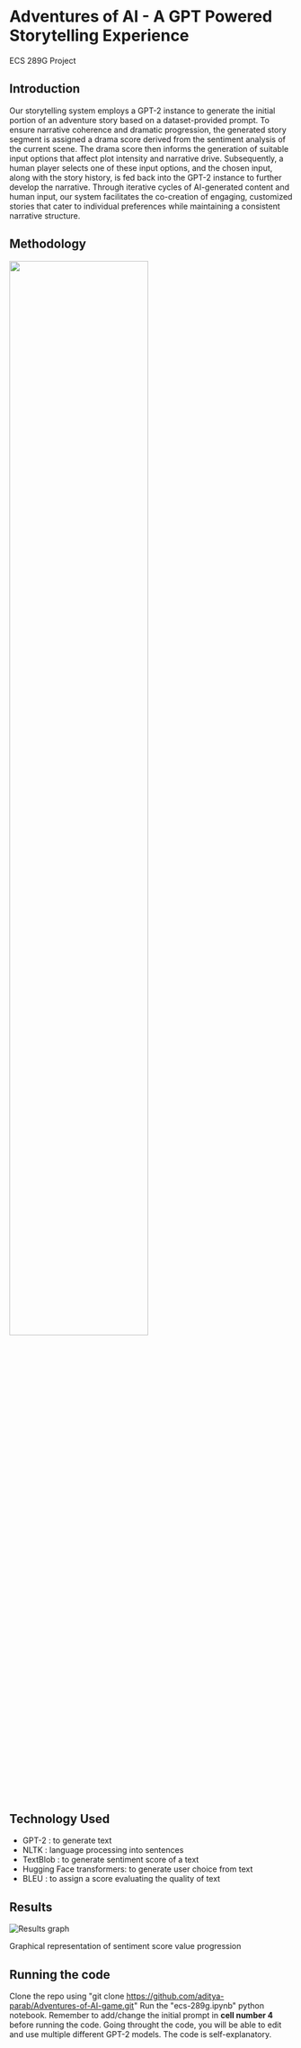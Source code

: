 # Adventures of AI - A GPT Powered Storytelling Experience
ECS 289G Project

## Introduction
Our storytelling system employs a GPT-2 instance to generate the initial portion of an adventure story based on a dataset-provided prompt. To ensure narrative coherence and dramatic progression, the generated story segment is assigned a drama score derived from the sentiment analysis of the current scene. The drama score then informs the generation of suitable input options that affect plot intensity and narrative drive. Subsequently, a human player selects one of these input options, and the chosen input, along with the story history, is fed back into the GPT-2 instance to further develop the narrative. Through iterative cycles of AI-generated content and human input, our system facilitates the co-creation of engaging, customized stories that cater to individual preferences while maintaining a consistent narrative structure.

## Methodology
<img src="https://user-images.githubusercontent.com/67012098/226222269-0c19d42b-cdc6-4c50-82ce-c552bc0e7028.png" width="70%" height="70%">

## Technology Used
* GPT-2 : to generate text
* NLTK : language processing into sentences
* TextBlob : to generate sentiment score of a text
* Hugging Face transformers: to generate user choice from text
* BLEU : to assign a score evaluating the quality of text

## Results
![Results graph](https://user-images.githubusercontent.com/67012098/226225352-ef92d681-682a-419a-909a-b221cbe6cf07.png)

Graphical representation of sentiment  score value progression

## Running the code
Clone the repo using "git clone https://github.com/aditya-parab/Adventures-of-AI-game.git"
Run the "ecs-289g.ipynb" python notebook. Remember to add/change the initial prompt in **cell number 4** before running the code.
Going throught the code, you will be able to edit and use multiple different GPT-2 models. The code is self-explanatory.
